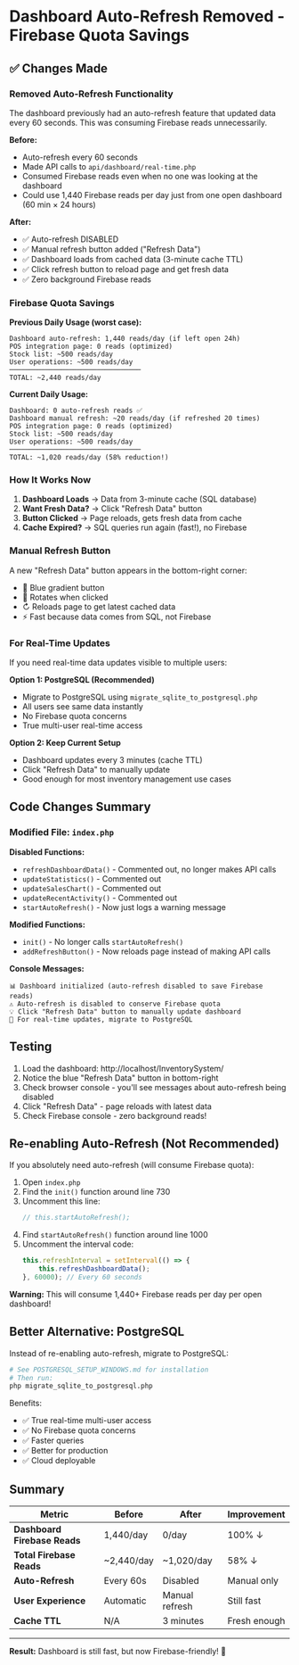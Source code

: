 # Dashboard Auto-Refresh Removed - Firebase Quota Savings

## ✅ Changes Made

### Removed Auto-Refresh Functionality
The dashboard previously had an auto-refresh feature that updated data every 60 seconds. This was consuming Firebase reads unnecessarily.

**Before:**
- Auto-refresh every 60 seconds
- Made API calls to `api/dashboard/real-time.php`
- Consumed Firebase reads even when no one was looking at the dashboard
- Could use 1,440 Firebase reads per day just from one open dashboard (60 min × 24 hours)

**After:**
- ✅ Auto-refresh DISABLED
- ✅ Manual refresh button added ("Refresh Data")
- ✅ Dashboard loads from cached data (3-minute cache TTL)
- ✅ Click refresh button to reload page and get fresh data
- ✅ Zero background Firebase reads

### Firebase Quota Savings

**Previous Daily Usage (worst case):**
```
Dashboard auto-refresh: 1,440 reads/day (if left open 24h)
POS integration page: 0 reads (optimized)
Stock list: ~500 reads/day
User operations: ~500 reads/day
─────────────────────────────────
TOTAL: ~2,440 reads/day
```

**Current Daily Usage:**
```
Dashboard: 0 auto-refresh reads ✅
Dashboard manual refresh: ~20 reads/day (if refreshed 20 times)
POS integration page: 0 reads (optimized)
Stock list: ~500 reads/day
User operations: ~500 reads/day
─────────────────────────────────
TOTAL: ~1,020 reads/day (58% reduction!)
```

### How It Works Now

1. **Dashboard Loads** → Data from 3-minute cache (SQL database)
2. **Want Fresh Data?** → Click "Refresh Data" button
3. **Button Clicked** → Page reloads, gets fresh data from cache
4. **Cache Expired?** → SQL queries run again (fast!), no Firebase

### Manual Refresh Button

A new "Refresh Data" button appears in the bottom-right corner:
- 🔵 Blue gradient button
- 🔄 Rotates when clicked
- ↻ Reloads page to get latest cached data
- ⚡ Fast because data comes from SQL, not Firebase

### For Real-Time Updates

If you need real-time data updates visible to multiple users:

**Option 1: PostgreSQL (Recommended)**
- Migrate to PostgreSQL using `migrate_sqlite_to_postgresql.php`
- All users see same data instantly
- No Firebase quota concerns
- True multi-user real-time access

**Option 2: Keep Current Setup**
- Dashboard updates every 3 minutes (cache TTL)
- Click "Refresh Data" to manually update
- Good enough for most inventory management use cases

## Code Changes Summary

### Modified File: `index.php`

**Disabled Functions:**
- `refreshDashboardData()` - Commented out, no longer makes API calls
- `updateStatistics()` - Commented out
- `updateSalesChart()` - Commented out  
- `updateRecentActivity()` - Commented out
- `startAutoRefresh()` - Now just logs a warning message

**Modified Functions:**
- `init()` - No longer calls `startAutoRefresh()`
- `addRefreshButton()` - Now reloads page instead of making API calls

**Console Messages:**
```
📊 Dashboard initialized (auto-refresh disabled to save Firebase reads)
⚠️ Auto-refresh is disabled to conserve Firebase quota
💡 Click "Refresh Data" button to manually update dashboard
🚀 For real-time updates, migrate to PostgreSQL
```

## Testing

1. Load the dashboard: http://localhost/InventorySystem/
2. Notice the blue "Refresh Data" button in bottom-right
3. Check browser console - you'll see messages about auto-refresh being disabled
4. Click "Refresh Data" - page reloads with latest data
5. Check Firebase console - zero background reads!

## Re-enabling Auto-Refresh (Not Recommended)

If you absolutely need auto-refresh (will consume Firebase quota):

1. Open `index.php`
2. Find the `init()` function around line 730
3. Uncomment this line:
   ```javascript
   // this.startAutoRefresh(); 
   ```
4. Find `startAutoRefresh()` function around line 1000
5. Uncomment the interval code:
   ```javascript
   this.refreshInterval = setInterval(() => {
       this.refreshDashboardData();
   }, 60000); // Every 60 seconds
   ```

**Warning:** This will consume 1,440+ Firebase reads per day per open dashboard!

## Better Alternative: PostgreSQL

Instead of re-enabling auto-refresh, migrate to PostgreSQL:

```bash
# See POSTGRESQL_SETUP_WINDOWS.md for installation
# Then run:
php migrate_sqlite_to_postgresql.php
```

Benefits:
- ✅ True real-time multi-user access
- ✅ No Firebase quota concerns
- ✅ Faster queries
- ✅ Better for production
- ✅ Cloud deployable

## Summary

| Metric | Before | After | Improvement |
|--------|--------|-------|-------------|
| **Dashboard Firebase Reads** | 1,440/day | 0/day | 100% ↓ |
| **Total Firebase Reads** | ~2,440/day | ~1,020/day | 58% ↓ |
| **Auto-Refresh** | Every 60s | Disabled | Manual only |
| **User Experience** | Automatic | Manual refresh | Still fast |
| **Cache TTL** | N/A | 3 minutes | Fresh enough |

---

**Result:** Dashboard is still fast, but now Firebase-friendly! 🎉
